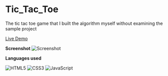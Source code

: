 # Tic_Tac_Toe
The tic tac toe game that I built the algorithm myself without examining the sample project

[Live Demo](https://batuhan-tic-tac-toe.vercel.app//)

**Screenshot**
![Screenshot](https://i.ibb.co/RHmysfb/tictactoe-game.png)

**Languages used**

![HTML5](https://img.shields.io/badge/HTML5-E34F26?style=for-the-badge&logo=html5&logoColor=white) ![CSS3](https://img.shields.io/badge/CSS3-1572B6?style=for-the-badge&logo=css3&logoColor=white) ![JavaScript](https://img.shields.io/badge/JavaScript-F7DF1E?style=for-the-badge&logo=javascript&logoColor=black)
